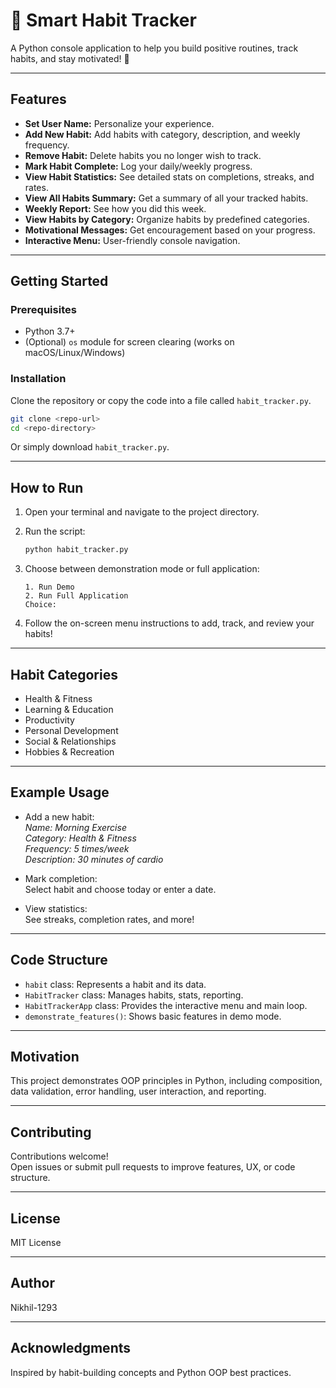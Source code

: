 # 🎯 Smart Habit Tracker

A Python console application to help you build positive routines, track habits, and stay motivated! 🚀

---

## Features

- **Set User Name:** Personalize your experience.
- **Add New Habit:** Add habits with category, description, and weekly frequency.
- **Remove Habit:** Delete habits you no longer wish to track.
- **Mark Habit Complete:** Log your daily/weekly progress.
- **View Habit Statistics:** See detailed stats on completions, streaks, and rates.
- **View All Habits Summary:** Get a summary of all your tracked habits.
- **Weekly Report:** See how you did this week.
- **View Habits by Category:** Organize habits by predefined categories.
- **Motivational Messages:** Get encouragement based on your progress.
- **Interactive Menu:** User-friendly console navigation.

---

## Getting Started

### Prerequisites

- Python 3.7+
- (Optional) `os` module for screen clearing (works on macOS/Linux/Windows)

### Installation

Clone the repository or copy the code into a file called `habit_tracker.py`.

```bash
git clone <repo-url>
cd <repo-directory>
```

Or simply download `habit_tracker.py`.

---

## How to Run

1. Open your terminal and navigate to the project directory.
2. Run the script:

    ```bash
    python habit_tracker.py
    ```

3. Choose between demonstration mode or full application:

    ```
    1. Run Demo
    2. Run Full Application
    Choice: 
    ```

4. Follow the on-screen menu instructions to add, track, and review your habits!

---

## Habit Categories

- Health & Fitness
- Learning & Education
- Productivity
- Personal Development
- Social & Relationships
- Hobbies & Recreation

---

## Example Usage

- Add a new habit:  
  *Name: Morning Exercise*  
  *Category: Health & Fitness*  
  *Frequency: 5 times/week*  
  *Description: 30 minutes of cardio*

- Mark completion:  
  Select habit and choose today or enter a date.

- View statistics:  
  See streaks, completion rates, and more!

---

## Code Structure

- `habit` class: Represents a habit and its data.
- `HabitTracker` class: Manages habits, stats, reporting.
- `HabitTrackerApp` class: Provides the interactive menu and main loop.
- `demonstrate_features()`: Shows basic features in demo mode.

---

## Motivation

This project demonstrates OOP principles in Python, including composition, data validation, error handling, user interaction, and reporting.

---

## Contributing

Contributions welcome!  
Open issues or submit pull requests to improve features, UX, or code structure.

---

## License

MIT License

---

## Author

Nikhil-1293

---

## Acknowledgments

Inspired by habit-building concepts and Python OOP best practices.
